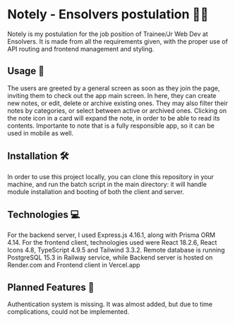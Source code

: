 
# Notely - Ensolvers postulation 👨‍💻
Notely is my postulation for the job position of Trainee/Jr Web Dev at Ensolvers. It is made from all the requirements given, with the proper use of API routing and frontend management and styling.

## Usage 🚀
The users are greeted by a general screen as soon as they join the page, inviting them to check out the app main screen. In here, they can create new notes, or edit, delete or archive existing ones. They may also filter their notes by categories, or select between active or archived ones. Clicking on the note icon in a card will expand the note, in order to be able to read its contents. Importante to note that is a fully responsible app, so it can be used in mobile as well.

## Installation 🛠
In order to use this project locally, you can clone this repository in your machine, and run the batch script in the main directory: it will handle module installation and booting of both the client and server.

## Technologies 💻
For the backend server, I used Express.js 4.16.1, along with Prisma ORM 4.14.
For the frontend client, technologies used were React 18.2.6, React Icons 4.8, TypeScript 4.9.5 and Tailwind 3.3.2.
Remote database is running PostgreSQL 15.3 in Railway service, while Backend server is hosted on Render.com and Frontend client in Vercel.app

## Planned Features 📝
Authentication system is missing. It was almost added, but due to time complications, could not be implemented.